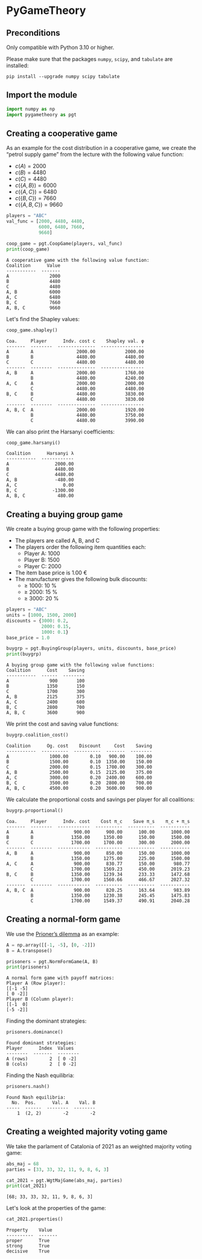 # PyGameTheory

## Preconditions

Only compatible with Python 3.10 or higher.

Please make sure that the packages `numpy`, `scipy`, and `tabulate`
are installed:

``` batch
pip install --upgrade numpy scipy tabulate
```

## Import the module

``` python
import numpy as np
import pygametheory as pgt
```

## Creating a cooperative game

As an example for the cost distribution in a cooperative game, we create
the “petrol supply game” from the lecture with the following value
function:

- $c(A) = 2000$
- $c(B) = 4480$
- $c(C) = 4480$
- $c(\{A, B\}) = 6000$
- $c(\{A, C\}) = 6480$
- $c(\{B, C\}) = 7660$
- $c(\{A, B, C\}) = 9660$

``` python
players = "ABC"
val_func = [2000, 4480, 4480,
            6000, 6480, 7660,
            9660]

coop_game = pgt.CoopGame(players, val_func)
print(coop_game)
```

``` console
A cooperative game with the following value function:
Coalition      Value
-----------  -------
A               2000
B               4480
C               4480
A, B            6000
A, C            6480
B, C            7660
A, B, C         9660
```

Let's find the Shapley values:

``` python
coop_game.shapley()
```

``` console
Coa.     Player      Indv. cost c    Shapley val. φ
-------  --------  --------------  ----------------
A        A                2000.00           2000.00
B        B                4480.00           4480.00
C        C                4480.00           4480.00
-------  --------  --------------  ----------------
A, B     A                2000.00           1760.00
         B                4480.00           4240.00
A, C     A                2000.00           2000.00
         C                4480.00           4480.00
B, C     B                4480.00           3830.00
         C                4480.00           3830.00
-------  --------  --------------  ----------------
A, B, C  A                2000.00           1920.00
         B                4480.00           3750.00
         C                4480.00           3990.00
```

We can also print the Harsanyi coefficients:

``` python
coop_game.harsanyi()
```

``` console
Coalition      Harsanyi λ
-----------  ------------
A                 2000.00
B                 4480.00
C                 4480.00
A, B              -480.00
A, C                 0.00
B, C             -1300.00
A, B, C            480.00
```

## Creating a buying group game

We create a buying group game with the following properties:

- The players are called A, B, and C
- The players order the following item quantities each:
  - Player A: 1000
  - Player B: 1500
  - Player C: 2000
- The item base price is 1.00 €
- The manufacturer gives the following bulk discounts:
  - ≥ 1000: 10 %
  - ≥ 2000: 15 %
  - ≥ 3000: 20 %

``` python
players = "ABC"
units = [1000, 1500, 2000]
discounts = {3000: 0.2,
             2000: 0.15,
             1000: 0.1}
base_price = 1.0

buygrp = pgt.BuyingGroup(players, units, discounts, base_price)
print(buygrp)
```

```console
A buying group game with the following value functions:
Coalition      Cost    Saving
-----------  ------  --------
A               900       100
B              1350       150
C              1700       300
A, B           2125       375
A, C           2400       600
B, C           2800       700
A, B, C        3600       900
```

We print the cost and saving value functions:

``` python
buygrp.coalition_cost()
```

```console
Coalition      Og. cost    Discount     Cost    Saving
-----------  ----------  ----------  -------  --------
A               1000.00        0.10   900.00    100.00
B               1500.00        0.10  1350.00    150.00
C               2000.00        0.15  1700.00    300.00
A, B            2500.00        0.15  2125.00    375.00
A, C            3000.00        0.20  2400.00    600.00
B, C            3500.00        0.20  2800.00    700.00
A, B, C         4500.00        0.20  3600.00    900.00
```

We calculate the proportional costs and savings per player for all
coalitions:

``` python
buygrp.proportional()
```

``` console
Coa.     Player      Indv. cost    Cost π_c    Save π_s    π_c + π_s
-------  --------  ------------  ----------  ----------  -----------
A        A               900.00      900.00      100.00      1000.00
B        B              1350.00     1350.00      150.00      1500.00
C        C              1700.00     1700.00      300.00      2000.00
-------  --------  ------------  ----------  ----------  -----------
A, B     A               900.00      850.00      150.00      1000.00
         B              1350.00     1275.00      225.00      1500.00
A, C     A               900.00      830.77      150.00       980.77
         C              1700.00     1569.23      450.00      2019.23
B, C     B              1350.00     1239.34      233.33      1472.68
         C              1700.00     1560.66      466.67      2027.32
-------  --------  ------------  ----------  ----------  -----------
A, B, C  A               900.00      820.25      163.64       983.89
         B              1350.00     1230.38      245.45      1475.83
         C              1700.00     1549.37      490.91      2040.28
```

## Creating a normal-form game

We use the [Prioner’s
dilemma](https://en.wikipedia.org/wiki/Prisoner%27s_dilemma) as an
example:

``` python
A = np.array([[-1, -5], [0, -2]])
B = A.transpose()

prisoners = pgt.NormFormGame(A, B)
print(prisoners)
```

``` console
A normal form game with payoff matrices:
Player A (Row player):
[[-1 -5]
[ 0 -2]]
Player B (Column player):
[[-1  0]
[-5 -2]]
```

Finding the dominant strategies:

``` python
prisoners.dominance()
```

``` console
Found dominant strategies:
Player      Index  Values
--------  -------  --------
A (rows)        2  [ 0 -2]
B (cols)        2  [ 0 -2] 
```

Finding the Nash equilibria:

``` python
prisoners.nash()
```

``` console
Found Nash equilibria:
  No.  Pos.      Val. A    Val. B
-----  ------  --------  --------
    1  (2, 2)        -2        -2 
```

## Creating a weighted majority voting game

We take the parlament of Catalonia of 2021 as an weighted majority voting game:

``` python
abs_maj = 68
parties = [33, 33, 32, 11, 9, 8, 6, 3]

cat_2021 = pgt.WgtMajGame(abs_maj, parties)
print(cat_2021)
```

``` console
[68; 33, 33, 32, 11, 9, 8, 6, 3]
```

Let's look at the properties of the game:

``` python
cat_2021.properties()
```

``` console
Property    Value
----------  -------
proper      True
strong      True
decisive    True
```
